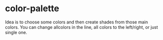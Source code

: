 # color-palette
Idea is to choose some colors and then create shades from those main colors.
You can change allcolors in the line, all colors to the left/right, or just single one.
